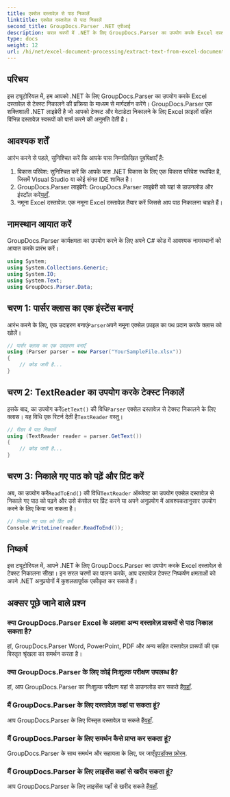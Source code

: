 ```yaml
---
title: एक्सेल दस्तावेज़ से पाठ निकालें
linktitle: एक्सेल दस्तावेज़ से पाठ निकालें
second_title: GroupDocs.Parser .NET एपीआई
description: सरल चरणों में .NET के लिए GroupDocs.Parser का उपयोग करके Excel दस्तावेज़ों से टेक्स्ट निकालना सीखें।
type: docs
weight: 12
url: /hi/net/excel-document-processing/extract-text-from-excel-document/
---
```

## परिचय
इस ट्यूटोरियल में, हम आपको .NET के लिए GroupDocs.Parser का उपयोग करके Excel दस्तावेज़ से टेक्स्ट निकालने की प्रक्रिया के माध्यम से मार्गदर्शन करेंगे। GroupDocs.Parser एक शक्तिशाली .NET लाइब्रेरी है जो आपको टेक्स्ट और मेटाडेटा निकालने के लिए Excel फ़ाइलों सहित विभिन्न दस्तावेज़ स्वरूपों को पार्स करने की अनुमति देती है।
## आवश्यक शर्तें
आरंभ करने से पहले, सुनिश्चित करें कि आपके पास निम्नलिखित पूर्वापेक्षाएँ हैं:
1. विकास परिवेश: सुनिश्चित करें कि आपके पास .NET विकास के लिए एक विकास परिवेश स्थापित है, जिसमें Visual Studio या कोई संगत IDE शामिल है।
2.  GroupDocs.Parser लाइब्रेरी: GroupDocs.Parser लाइब्रेरी को यहां से डाउनलोड और इंस्टॉल करें[यहाँ](https://releases.groupdocs.com/parser/net/).
3. नमूना Excel दस्तावेज़: एक नमूना Excel दस्तावेज़ तैयार करें जिससे आप पाठ निकालना चाहते हैं।

## नामस्थान आयात करें
GroupDocs.Parser कार्यक्षमता का उपयोग करने के लिए अपने C# कोड में आवश्यक नामस्थानों को आयात करके प्रारंभ करें।
```csharp
using System;
using System.Collections.Generic;
using System.IO;
using System.Text;
using GroupDocs.Parser.Data;
```
## चरण 1: पार्सर क्लास का एक इंस्टेंस बनाएं
 आरंभ करने के लिए, एक उदाहरण बनाएं`Parser`अपने नमूना एक्सेल फ़ाइल का पथ प्रदान करके क्लास को खोलें।
```csharp
// पार्सर क्लास का एक उदाहरण बनाएँ
using (Parser parser = new Parser("YourSampleFile.xlsx"))
{
    // कोड जारी है...
}
```
## चरण 2: TextReader का उपयोग करके टेक्स्ट निकालें
 इसके बाद, का उपयोग करें`GetText()` की विधि`Parser` एक्सेल दस्तावेज़ से टेक्स्ट निकालने के लिए क्लास। यह विधि एक रिटर्न देती है`TextReader` वस्तु।
```csharp
// रीडर में पाठ निकालें
using (TextReader reader = parser.GetText())
{
    // कोड जारी है...
}
```
## चरण 3: निकाले गए पाठ को पढ़ें और प्रिंट करें
 अब, का उपयोग करें`ReadToEnd()` की विधि`TextReader` ऑब्जेक्ट का उपयोग एक्सेल दस्तावेज़ से निकाले गए पाठ को पढ़ने और उसे कंसोल पर प्रिंट करने या अपने अनुप्रयोग में आवश्यकतानुसार उपयोग करने के लिए किया जा सकता है।
```csharp
// निकाले गए पाठ को प्रिंट करें
Console.WriteLine(reader.ReadToEnd());
```

## निष्कर्ष
इस ट्यूटोरियल में, आपने .NET के लिए GroupDocs.Parser का उपयोग करके Excel दस्तावेज़ से टेक्स्ट निकालना सीखा। इन सरल चरणों का पालन करके, आप दस्तावेज़ टेक्स्ट निष्कर्षण क्षमताओं को अपने .NET अनुप्रयोगों में कुशलतापूर्वक एकीकृत कर सकते हैं।

## अक्सर पूछे जाने वाले प्रश्न
### क्या GroupDocs.Parser Excel के अलावा अन्य दस्तावेज़ प्रारूपों से पाठ निकाल सकता है?
हां, GroupDocs.Parser Word, PowerPoint, PDF और अन्य सहित दस्तावेज़ प्रारूपों की एक विस्तृत श्रृंखला का समर्थन करता है।
### क्या GroupDocs.Parser के लिए कोई निःशुल्क परीक्षण उपलब्ध है?
 हां, आप GroupDocs.Parser का निःशुल्क परीक्षण यहां से डाउनलोड कर सकते हैं[यहाँ](https://releases.groupdocs.com/).
### मैं GroupDocs.Parser के लिए दस्तावेज़ कहां पा सकता हूं?
 आप GroupDocs.Parser के लिए विस्तृत दस्तावेज़ पा सकते हैं[यहाँ](https://reference.groupdocs.com/parser/net/).
### मैं GroupDocs.Parser के लिए समर्थन कैसे प्राप्त कर सकता हूं?
GroupDocs.Parser के साथ समर्थन और सहायता के लिए, पर जाएँ[ग्रुपडॉक्स फ़ोरम](https://forum.groupdocs.com/c/parser/17).
### मैं GroupDocs.Parser के लिए लाइसेंस कहां से खरीद सकता हूं?
 आप GroupDocs.Parser के लिए लाइसेंस यहाँ से खरीद सकते हैं[यहाँ](https://purchase.groupdocs.com/buy).